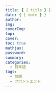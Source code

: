 ```yaml
---
title: { { title } }
date: { { date } }
author:
img:
coverImg:
top:
cover:
toc: true
mathjax:
password:
summary:
categories:
  - 日本語
tags:
  - 前端
  - フロントエンド
---
```

